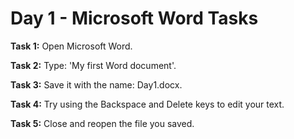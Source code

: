 # Day 1 - Microsoft Word Tasks

**Task 1:** Open Microsoft Word.

**Task 2:** Type: 'My first Word document'.

**Task 3:** Save it with the name: Day1.docx.

**Task 4:** Try using the Backspace and Delete keys to edit your text.

**Task 5:** Close and reopen the file you saved.

